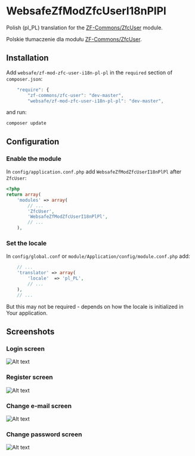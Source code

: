 WebsafeZfModZfcUserI18nPlPl
===============================================================================

Polish (pl_PL) translation for the [ZF-Commons/ZfcUser] module.

Polskie tłumaczenie dla modułu [ZF-Commons/ZfcUser].



Installation
-------------------------------------------------------------------------------

Add `websafe/zf-mod-zfc-user-i18n-pl-pl` in the `required` section of
`composer.json`:

~~~~ javascript
    "require": {
        "zf-commons/zfc-user": "dev-master",
        "websafe/zf-mod-zfc-user-i18n-pl-pl": "dev-master",
~~~~


and run:

~~~~
composer update
~~~~




Configuration
-------------------------------------------------------------------------------


### Enable the module

In `config/application.conf.php` add `WebsafeZfModZfcUserI18nPlPl` after 
`ZfcUser`:

~~~~ php
<?php
return array(
    'modules' => array(
        // ...
        'ZfcUser',
        'WebsafeZfModZfcUserI18nPlPl',
        // ...
    ),
~~~~



### Set the locale

In `config/global.conf` or `module/Application/config/module.conf.php` add:

~~~~ php
    // ...
    'translator' => array(
        'locale'  => 'pl_PL',
        // ...
    ),
    // ...
~~~~

But this may not be required - depends on how the locale is initialized
in Your application.



Screenshots
-------------------------------------------------------------------------------


### Login screen

![Alt text](../../raw/master/assets/screenshot-login.png "Optional title")



### Register screen

![Alt text](../../raw/master/assets/screenshot-register.png "Optional title")



### Change e-mail screen

![Alt text](../../raw/master/assets/screenshot-change-email.png "Optional title")



### Change password screen

![Alt text](../../raw/master/assets/screenshot-change-password.png "Optional title")



[ZF-Commons/ZfcUser]: https://github.com/ZF-Commons/ZfcUser "ZfcUser is a user registration and authentication module for Zend Framework 2."
